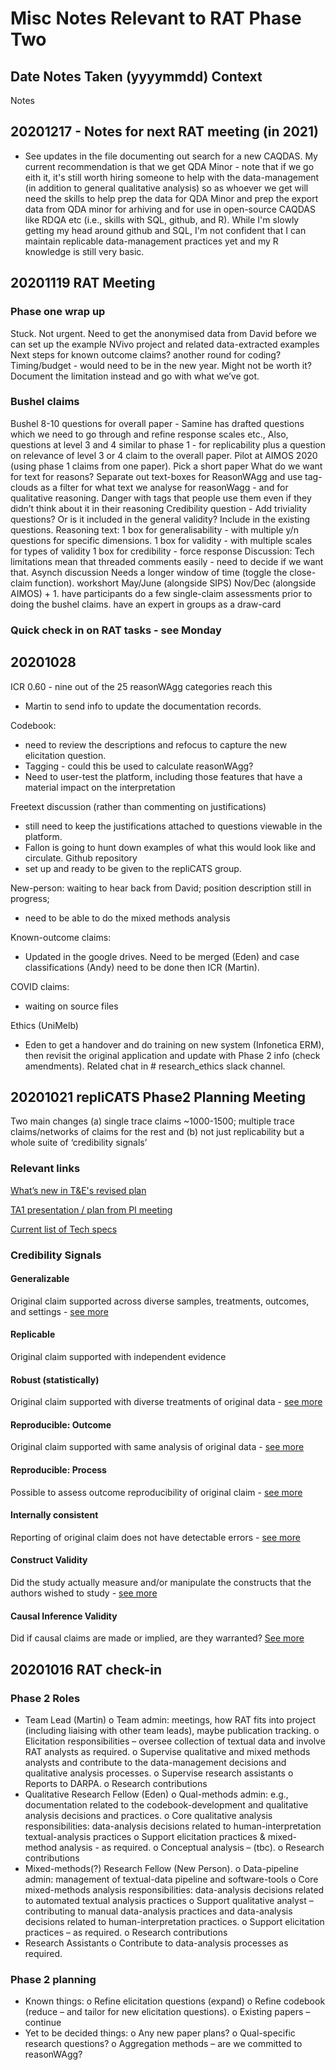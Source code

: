 # Misc Notes Relevant to RAT Phase Two

## Date Notes Taken (yyyymmdd) Context

Notes

## 20201217 - Notes for next RAT meeting (in 2021)
- See updates in the file documenting out search for a new CAQDAS. My current recommendation is that we get QDA Minor - note that if we go eith it, it's still worth hiring someone to help with the data-management (in addition to  general qualitative analysis) so as whoever we get will need the skills to help prep the data for QDA Minor and prep the export data from QDA minor for arhiving and for use in open-source CAQDAS like RDQA etc (i.e., skills with SQL, github, and R). While I'm slowly getting my head around github and SQL, I'm not confident that I can maintain replicable data-management practices yet and my R knowledge is still very basic. 

## 20201119 RAT Meeting

### Phase one wrap up

Stuck. Not urgent. Need to get the anonymised data from David before we can set up the example NVivo project and related data-extracted examples
Next steps for known outcome claims?
another round for coding? Timing/budget - would need to be in the new year. Might not be worth it? Document the limitation instead and go with what we’ve got.

### Bushel claims

Bushel 8-10 questions for overall paper - Samine has drafted questions which we need to go through and refine response scales etc.,
Also, questions at level 3 and 4 similar to phase 1 - for replicability plus a question on relevance of level 3 or 4 claim to the overall paper.
Pilot at AIMOS 2020 (using phase 1 claims from one paper).
Pick a short paper
What do we want for text for reasons? Separate out text-boxes for ReasonWAgg and use tag-clouds as a filter for what text we analyse for reasonWagg - and for qualitative reasoning.
Danger with tags that people use them even if they didn’t think about it in their reasoning
Credibility question -
Add triviality questions? Or is it included in the general validity? Include in the existing questions.
Reasoning text:
1 box for generalisability - with multiple y/n questions for specific dimensions.
1 box for validity - with multiple scales for types of validity
1 box for credibility - force response
Discussion:
Tech limitations mean that threaded comments easily - need to decide if we want that.
Asynch discussion
Needs a longer window of time (toggle the close-claim function).
workshort May/June (alongside SIPS) Nov/Dec (alongside AIMOS) + 1.
have participants do a few single-claim assessments prior to doing the bushel claims.
have an expert in groups as a draw-card

### Quick check in on RAT tasks - see Monday

## 20201028

ICR 0.60 - nine out of the 25 reasonWAgg categories reach this

- Martin to send info to update the documentation records.

Codebook:

- need to review the descriptions and refocus to capture the new elicitation question.
- Tagging - could this be used to calculate reasonWAgg?
- Need to user-test the platform, including those features that have a material impact on the interpretation

Freetext discussion (rather than commenting on justifications)

- still need to keep the justifications attached to questions viewable in the platform.
- Fallon is going to hunt down examples of what this would look like and circulate.
  Github repository
- set up and ready to be given to the repliCATS group.

New-person: waiting to hear back from David; position description still in progress;

- need to be able to do the mixed methods analysis

Known-outcome claims:

- Updated in the google drives. Need to be merged (Eden) and case classifications (Andy) need to be done then ICR (Martin).

COVID claims:

- waiting on source files

Ethics (UniMelb)

- Eden to get a handover and do training on new system (Infonetica ERM), then revisit the original application and update with Phase 2 info (check amendments). Related chat in # research_ethics slack channel.

## 20201021 repliCATS Phase2 Planning Meeting

Two main changes (a) single trace claims ~1000-1500; multiple trace claims/networks of claims for the rest
and (b) not just replicability but a whole suite of ‘credibility signals’

### Relevant links

[What’s new in T&E's revised plan](https://drive.google.com/file/d/17AQfm46qZTX-SeKIGP5-NBpH0pn-EgRF/view)

[TA1 presentation / plan from PI meeting](https://drive.google.com/drive/folders/1q7OmFsYOtQDhZloETwv784AukbNJ9dvh)

[Current list of Tech specs](https://docs.google.com/document/d/1qkLmFUEBPTD4GjFuptxrSBwTIg6tNrG5wROZKe0fL8o/edit#)

### Credibility Signals

#### Generalizable

Original claim supported across diverse samples, treatments, outcomes, and settings - [see more](https://docs.google.com/document/d/12rv_4_zKN535gTyYwxro0Y36hgZNW5TIx7mF_5lhxYs/edit)

#### Replicable

Original claim supported with independent evidence

#### Robust (statistically)

Original claim supported with diverse treatments of original data - [see more](https://docs.google.com/document/d/1Em17UeJoVsNLvOu41rN1rvD6KR6iVpxSSBxtXErPrAc/edit)

#### Reproducible: Outcome

Original claim supported with same analysis of original data - [see more](https://docs.google.com/document/d/1Em17UeJoVsNLvOu41rN1rvD6KR6iVpxSSBxtXErPrAc/edit)

#### Reproducible: Process

Possible to assess outcome reproducibility of original claim - [see more](https://docs.google.com/document/d/1Em17UeJoVsNLvOu41rN1rvD6KR6iVpxSSBxtXErPrAc/edit)

#### Internally consistent

Reporting of original claim does not have detectable errors - [see more](https://docs.google.com/document/d/1zIi7tO07s0E1gZI4KBHHe3gzNDU3xqJcz5zkz7tFvYs/edit)

#### Construct Validity

Did the study actually measure and/or manipulate the constructs that the authors wished to study - [see more](https://docs.google.com/document/d/1miWxYIS0tVTJ3mTCOLkVUG4Z5Ubke37wRqlH9NZDU3M/edit)

#### Causal Inference Validity

Did if causal claims are made or implied, are they warranted? [See more](https://docs.google.com/document/d/1miWxYIS0tVTJ3mTCOLkVUG4Z5Ubke37wRqlH9NZDU3M/edit)

## 20201016 RAT check-in

### Phase 2 Roles

- Team Lead (Martin)
  o Team admin: meetings, how RAT fits into project (including liaising with other team leads),
  maybe publication tracking.
  o Elicitation responsibilities – oversee collection of textual data and involve RAT analysts as required.
  o Supervise qualitative and mixed methods analysts and contribute to the data-management decisions and
  qualitative analysis processes.
  o Supervise research assistants
  o Reports to DARPA.
  o Research contributions
- Qualitative Research Fellow (Eden)
  o Qual-methods admin: e.g., documentation related to the codebook-development and qualitative analysis
  decisions and practices.
  o Core qualitative analysis responsibilities: data-analysis decisions related to human-interpretation
  textual-analysis practices
  o Support elicitation practices & mixed-method analysis - as required.
  o Conceptual analysis – (tbc).
  o Research contributions
- Mixed-methods(?) Research Fellow (New Person).
  o Data-pipeline admin: management of textual-data pipeline and software-tools
  o Core mixed-methods analysis responsibilities: data-analysis decisions related to automated textual
  analysis practices
  o Support qualitative analyst – contributing to manual data-analysis practices and data-analysis decisions
  related to human-interpretation practices.
  o Support elicitation practices – as required.
  o Research contributions
- Research Assistants
  o Contribute to data-analysis processes as required.

### Phase 2 planning

- Known things:
  o Refine elicitation questions (expand)
  o Refine codebook (reduce – and tailor for new elicitation questions).
  o Existing papers – continue
- Yet to be decided things:
  o Any new paper plans?
  o Qual-specific research questions?
  o Aggregation methods – are we committed to reasonWAgg?

